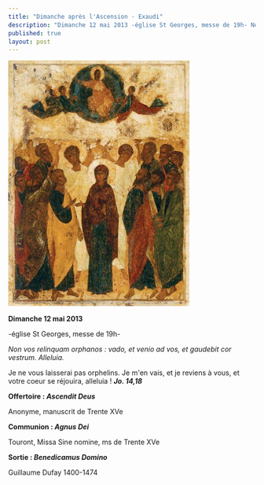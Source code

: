 ```yaml
---
title: "Dimanche après l'Ascension - Exaudi"
description: "Dimanche 12 mai 2013 -église St Georges, messe de 19h- Non vos relinquam orphanos : vado, et venio ad vos, et gaudebit cor vestrum. Alleluia. Je ne vous laisserai pas orphelins. Je m'en vais, et je reviens à vous, et votre coeur se réjouira, alleluia..."
published: true
layout: post
---
```



![](/images/2013-05-04-ascension-cedidoca.jpg)

**Dimanche 12 mai 2013**

-église St Georges, messe de 19h-

*Non vos relinquam orphanos : vado, et venio ad vos, et gaudebit cor vestrum. Alleluia.*

Je ne vous laisserai pas orphelins. Je m'en vais, et je reviens à vous, et votre coeur se réjouira, alleluia ! ***Jo. 14,18***

**Offertoire : *Ascendit Deus***

Anonyme, manuscrit de Trente XVe

**Communion : *Agnus Dei***

Touront, Missa Sine nomine, ms de Trente XVe

**Sortie : *Benedicamus Domino***

Guillaume Dufay 1400-1474